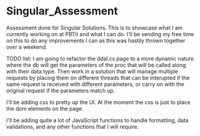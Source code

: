 # Singular_Assessment
Assessment done for Singular Solutions.
This is to showcase what I am currently working on at PBTit and what I can do.
I'll be sending my free time on this to do any improvements I can as this was hastily thrown together over a weekend.

TODO list:
I am going to refactor the ddal.cs page to a more dynamic nature where the db will get the parameters of the proc that will be called along with their data type. Then work in a solution that will manage multiple requests by placing them on different threads that can be interupted if the same request is received with different parameters, or carry on with the original request if the parameters match up.

I'll be adding css to pretty up the UI. At the moment the css is just to place the dom elements on the page.

I'll be adding quite a lot of JavaScript functions to handle formatting, data validations, and any other functions that I will require.
